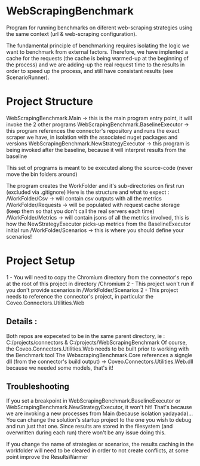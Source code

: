 # WebScrapingBenchmark

Program for running benchmarks on diferent web-scraping strategies using the same context (url & web-scraping configuration). 

The fundamental principle of benchmarking requires isolating the logic we want to benchmark from external factors. 
Therefore, we have implented a cache for the requests (the cache is being warmed-up at the beginning of the process) and we are adding-up the real request time to the results
in order to speed up the process, and still have consistant results (see ScenarioRunner).


# Project Structure
WebScrapingBenchmark.Main -> this is the main program entry point, it will invoke the 2 other programs
WebScrapingBenchmark.BaselineExecutor -> this program references the connector's repository and runs the exact scraper we have, in isolation with the associated nuget packages and versions
WebScrapingBenchmark.NewStrategyExecutor -> this program is being invoked after the baseline, because it will interpret results from the baseline

This set of programs is meant to be executed along the source-code (never move the bin folders around)

The program creates the WorkFolder and it's sub-directories on first run (excluded via .gitignore)
Here is the structure and what to expect : 
/WorkFolder/Csv -> will contain csv outputs with all the metrics
/WorkFolder/Requests -> will be populated with request cache storage (keep them so that you don't call the real servers each time)
/WorkFolder/Metrics -> will contain jsons of all the metrics involved, this is how the NewStrategyExecutor picks-up metrics from the BaselineExecutor initial run
/WorkFolder/Scenarios -> this is where you should define your scenarios! 

# Project Setup
1 - You will need to copy the Chromium directory from the connector's repo at the root of this project in directory /Chromium
2 - This project won't run if you don't provide scenarios in /WorkFolder/Scenarios
2 - This project needs to reference the connector's project, in particular the Coveo.Connectors.Utilities.Web 

## Details : 
Both repos are expeceted to be in the same parent directory, ie : C:/projects/connectors & C:/projects/WebScrapingBenchmark
Of course, the Coveo.Connectors.Utilities.Web needs to be built prior to working with the Benchmark tool
The WebscrapingBenchmark.Core references a signgle dll (from the connector's build output) ->  Coveo.Connectors.Utilities.Web.dll because we needed some models, that's it! 


## Troubleshooting
If you set a breakpoint in WebScrapingBenchmark.BaselineExecutor or WebScrapingBenchmark.NewStrategyExecutor, it won't hit! 
That's because we are invoking a new processes from Main (because isolation yadayada)... You can change the solution's startup project to the one you wish to debug and run just that one. 
Since results are stored in the filesystem (and overwritten during each run) there won't be any issue doing this. 

If you change the name of strategies or scenarios, the results caching in the workfolder will need to be cleared in order to not create conflicts, at some point improve the ResultsWarmer